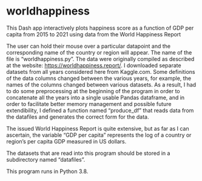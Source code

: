 # worldhappiness
This Dash app interactively plots happiness score as a function of GDP per capita from 2015 to 2021 using data from the World Happiness Report

The user can hold their mouse over a particular datapoint and the corresponding name of the country or region will appear. The name of the file is “worldhappiness.py”. The data were originally compiled as described at the website: https://worldhappiness.report/. I downloaded separate datasets from all years considered here from Kaggle.com. Some definitions of the data columns changed between the various years, for example, the names of the columns changed between various datasets. As a result, I had to do some preprocessing at the beginning of the program in order to concatenate all the years into a single usable Pandas dataframe, and in order to facilitate better memory management and possible future extendibility, I defined a function named “produce_df” that reads data from the datafiles and generates the correct form for the data.

The issued World Happiness Report is quite extensive, but as far as I can ascertain, the variable “GDP per capita” represents the log of a country or region’s per capita GDP measured in US dollars.

The datasets that are read into this program should be stored in a subdirectory named “datafiles”.

This program runs in Python 3.8.

